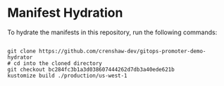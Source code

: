 
# Manifest Hydration

To hydrate the manifests in this repository, run the following commands:

```shell

git clone https://github.com/crenshaw-dev/gitops-promoter-demo-hydrator
# cd into the cloned directory
git checkout bc284fc3b1a3d038607444262d7db3a40ede621b
kustomize build ./production/us-west-1
```